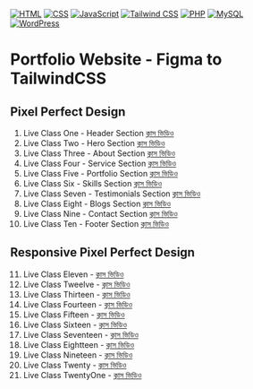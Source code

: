 [![HTML](https://img.shields.io/badge/-HTML-orange?style=flat-square)](https://github.com/nayemspecial/wordpress-support-engineer/blob/main/assets/01.HTML/html-course-outline.md)
[![CSS](https://img.shields.io/badge/-CSS-blue?style=flat-square)](https://github.com/nayemspecial/wordpress-support-engineer/blob/main/assets/02.CSS/css-course-outline.md)
[![JavaScript](https://img.shields.io/badge/-JavaScript-yellow?style=flat-square)](https://github.com/nayemspecial/wordpress-support-engineer/blob/main/assets/03.JavaScript/course-module.md)
[![Tailwind CSS](https://img.shields.io/badge/-Tailwind_CSS-38B2AC?style=flat-square&logo=tailwind-css&logoColor=white)](https://github.com/nayemspecial/wordpress-support-engineer/blob/main/assets/05.TailwindCSS/course-module.md)
[![PHP](https://img.shields.io/badge/-PHP-777BB4?style=flat-square&logo=php&logoColor=white)](https://github.com/nayemspecial/wordpress-support-engineer/blob/main/assets/07.PHP/module2.md)
[![MySQL](https://img.shields.io/badge/-MySQL-4479A1?style=flat-square&logo=mysql&logoColor=white)]()
[![WordPress](https://img.shields.io/badge/-WordPress-21759B?style=flat-square&logo=wordpress&logoColor=white)]()
# Portfolio Website - Figma to TailwindCSS 
## Pixel Perfect Design
01. Live Class One - Header Section [ক্লাস ভিডিও](https://www.youtube.com/watch?v=-iW1Wa5SVhk)
02. Live Class Two - Hero Section [ক্লাস ভিডিও](https://www.youtube.com/watch?v=w3_bmx6aDn4)
03. Live Class Three - About Section [ক্লাস ভিডিও](https://www.youtube.com/watch?v=w3_bmx6aDn4)
04. Live Class Four - Service Section [ক্লাস ভিডিও](https://www.youtube.com/watch?v=n3_p-14mm0E)
05. Live Class Five - Portfolio Section [ক্লাস ভিডিও](https://www.youtube.com/watch?v=pDe1a0A6hsc) 
06. Live Class Six - Skills Section [ক্লাস ভিডিও](https://www.youtube.com/watch?v=bz92u5ThxZg)
07. Live Class Seven - Testimonials Section [ক্লাস ভিডিও](https://www.youtube.com/watch?v=zQhK9OoKM34&t=22s)
08. Live Class Eight - Blogs Section [ক্লাস ভিডিও](https://www.youtube.com/watch?v=RLsB21p6Zxk)
09. Live Class Nine - Contact Section [ক্লাস ভিডিও](https://www.youtube.com/watch?v=gCFIc7VEoew&t=1681s)
10. Live Class Ten - Footer Section [ক্লাস ভিডিও](https://www.youtube.com/watch?v=ltn6oK_V-z4)
## Responsive Pixel Perfect Design
11. Live Class Eleven - [ক্লাস ভিডিও](https://www.youtube.com/watch?v=5QobkypYLx0)
12. Live Class Tweelve - [ক্লাস ভিডিও](https://www.youtube.com/watch?v=b7lY0ZCQfAE)
13. Live Class Thirteen - [ক্লাস ভিডিও](https://www.youtube.com/watch?v=FTsXD2kV2-s&t=6s)
14. Live Class Fourteen - [ক্লাস ভিডিও](https://www.youtube.com/watch?v=k3nXK0lFhdU)
15. Live Class Fifteen - [ক্লাস ভিডিও](https://www.youtube.com/watch?v=D3-1IGDrXTE)
16. Live Class Sixteen - [ক্লাস ভিডিও](https://www.youtube.com/watch?v=Nl_EaD5nmUA)
17. Live Class Seventeen - [ক্লাস ভিডিও]()
18. Live Class Eightteen - [ক্লাস ভিডিও]()
19. Live Class Nineteen - [ক্লাস ভিডিও]()
20. Live Class Twenty - [ক্লাস ভিডিও]()
21. Live Class TwentyOne - [ক্লাস ভিডিও]()